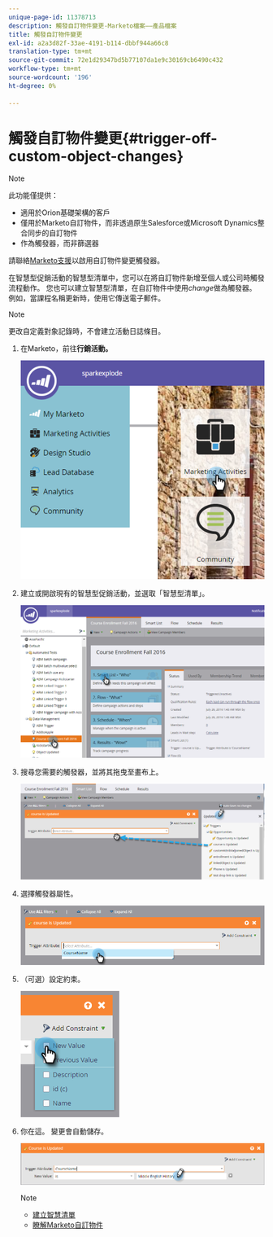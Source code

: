 ```yaml
---
unique-page-id: 11378713
description: 觸發自訂物件變更-Marketo檔案——產品檔案
title: 觸發自訂物件變更
exl-id: a2a3d82f-33ae-4191-b114-dbbf944a66c8
translation-type: tm+mt
source-git-commit: 72e1d29347bd5b77107da1e9c30169cb6490c432
workflow-type: tm+mt
source-wordcount: '196'
ht-degree: 0%

---
```


# 觸發自訂物件變更{#trigger-off-custom-object-changes}

>[!NOTE]
>
>此功能僅提供：
>
>* 適用於Orion基礎架構的客戶
>* 僅用於Marketo自訂物件，而非透過原生Salesforce或Microsoft Dynamics整合同步的自訂物件
>* 作為觸發器，而非篩選器

>
>
請聯絡[Marketo支援](https://nation.marketo.com/t5/Support/ct-p/Support)以啟用自訂物件變更觸發器。

在智慧型促銷活動的智慧型清單中，您可以在將自訂物件新增至個人或公司時觸發流程動作。 您也可以建立智慧型清單，在自訂物件中使用&#x200B;*change*&#x200B;做為觸發器。 例如，當課程名稱更新時，使用它傳送電子郵件。

>[!NOTE]
>
>更改自定義對象記錄時，不會建立活動日誌條目。

1. 在Marketo，前往&#x200B;**行銷活動。**

   ![](assets/image2016-7-25-15-3a49-3a52.png)

1. 建立或開啟現有的智慧型促銷活動，並選取「智慧型清單」。

   ![](assets/image2016-7-25-16-3a9-3a19.png)

1. 搜尋您需要的觸發器，並將其拖曳至畫布上。

   ![](assets/image2016-7-25-16-3a16-3a43.png)

1. 選擇觸發器屬性。

   ![](assets/image2016-7-25-16-3a21-3a42.png)

1. （可選）設定約束。

   ![](assets/image2016-9-6-14-3a25-3a22.png)

1. 你在這。 變更會自動儲存。

   ![](assets/image2016-9-6-14-3a25-3a54.png)

   >[!NOTE]
   >
   >* [建立智慧清單](/help/marketo/product-docs/core-marketo-concepts/smart-lists-and-static-lists/creating-a-smart-list/create-a-smart-list.md)
   >* [瞭解Marketo自訂物件](/help/marketo/product-docs/administration/marketo-custom-objects/understanding-marketo-custom-objects.md)

